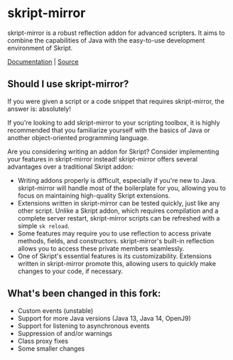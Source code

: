# skript-mirror

skript-mirror is a robust reflection addon for advanced scripters. It aims to combine the capabilities of Java with the easy-to-use development environment of Skript.

[Documentation](https://skript-mirror.gitbook.io/docs/v/2.x/) \| [Source](https://github.com/btk5h/skript-mirror)

## Should I use skript-mirror?

If you were given a script or a code snippet that requires skript-mirror, the answer is: absolutely!

If you're looking to add skript-mirror to your scripting toolbox, it is highly recommended that you familiarize yourself with the basics of Java or another object-oriented programming language.

Are you considering writing an addon for Skript? Consider implementing your features in skript-mirror instead! skript-mirror offers several advantages over a traditional Skript addon:

* Writing addons properly is difficult, especially if you're new to Java. skript-mirror will handle most of the boilerplate for you, allowing you to focus on maintaining high-quality Skript extensions.
* Extensions written in skript-mirror can be tested quickly, just like any other script. Unlike a Skript addon, which requires compilation and a complete server restart, skript-mirror scripts can be refreshed with a simple `sk reload`.
* Some features may require you to use reflection to access private methods, fields, and constructors. skript-mirror's built-in reflection allows you to access these private members seamlessly.
* One of Skript's essential features is its customizability. Extensions written in skript-mirror promote this, allowing users to quickly make changes to your code, if necessary.

## What's been changed in this fork:
* Custom events (unstable)
* Support for more Java versions (Java 13, Java 14, OpenJ9)
* Support for listening to asynchronous events
* Suppression of and/or warnings
* Class proxy fixes
* Some smaller changes

